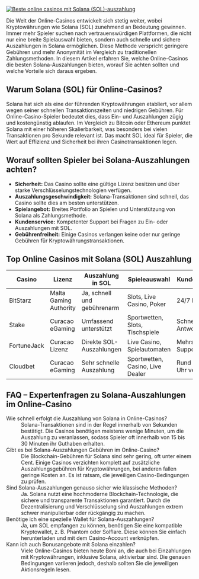 [![Beste online casinos mit Solana (SOL)-auszahlung](https://123-caf.pages.dev/gitsignup.png)](https://vrmoo.ru/Bt82HjjY)

<p>Die Welt der Online-Casinos entwickelt sich stetig weiter, wobei Kryptowährungen wie Solana (SOL) zunehmend an Bedeutung gewinnen. Immer mehr Spieler suchen nach vertrauenswürdigen Plattformen, die nicht nur eine breite Spielauswahl bieten, sondern auch schnelle und sichere Auszahlungen in Solana ermöglichen. Diese Methode verspricht geringere Gebühren und mehr Anonymität im Vergleich zu traditionellen Zahlungsmethoden. In diesem Artikel erfahren Sie, welche Online-Casinos die besten Solana-Auszahlungen bieten, worauf Sie achten sollten und welche Vorteile sich daraus ergeben.</p>  <h2>Warum Solana (SOL) für Online-Casinos?</h2> <p>Solana hat sich als eine der führenden Kryptowährungen etabliert, vor allem wegen seiner schnellen Transaktionszeiten und niedrigen Gebühren. Für Online-Casino-Spieler bedeutet dies, dass Ein- und Auszahlungen zügig und kostengünstig ablaufen. Im Vergleich zu Bitcoin oder Ethereum punktet Solana mit einer höheren Skalierbarkeit, was besonders bei vielen Transaktionen pro Sekunde relevant ist. Das macht SOL ideal für Spieler, die Wert auf Effizienz und Sicherheit bei ihren Casinotransaktionen legen.</p>  <h2>Worauf sollten Spieler bei Solana-Auszahlungen achten?</h2> <ul>   <li><strong>Sicherheit:</strong> Das Casino sollte eine gültige Lizenz besitzen und über starke Verschlüsselungstechnologien verfügen.</li>   <li><strong>Auszahlungsgeschwindigkeit:</strong> Solana-Transaktionen sind schnell, das Casino sollte dies am besten unterstützen.</li>   <li><strong>Spielangebot:</strong> Breites Portfolio an Spielen und Unterstützung von Solana als Zahlungsmethode.</li>   <li><strong>Kundenservice:</strong> Kompetenter Support bei Fragen zu Ein- oder Auszahlungen mit SOL.</li>   <li><strong>Gebührenfreiheit:</strong> Einige Casinos verlangen keine oder nur geringe Gebühren für Kryptowährungstransaktionen.</li> </ul>  <h2>Top Online Casinos mit Solana (SOL) Auszahlung</h2> <table>   <thead>     <tr>       <th>Casino</th>       <th>Lizenz</th>       <th>Auszahlung in SOL</th>       <th>Spieleauswahl</th>       <th>Kundenservice</th>     </tr>   </thead>   <tbody>     <tr>       <td>BitStarz</td>       <td>Malta Gaming Authority</td>       <td>Ja, schnell und gebührenarm</td>       <td>Slots, Live Casino, Poker</td>       <td>24/7 Live-Chat</td>     </tr>     <tr>       <td>Stake</td>       <td>Curacao eGaming</td>       <td>Umfassend unterstützt</td>       <td>Sportwetten, Slots, Tischspiele</td>       <td>Schnelle Antwortzeiten</td>     </tr>     <tr>       <td>FortuneJack</td>       <td>Curacao Lizenz</td>       <td>Direkte SOL-Auszahlungen</td>       <td>Live Casino, Spielautomaten</td>       <td>Mehrsprachiger Support</td>     </tr>     <tr>       <td>Cloudbet</td>       <td>Curacao eGaming</td>       <td>Sehr schnelle Auszahlung</td>       <td>Sportwetten, Casino, Live Dealer</td>       <td>Rund um die Uhr verfügbar</td>     </tr>   </tbody> </table>  <h2>FAQ – Expertenfragen zu Solana-Auszahlungen im Online-Casino</h2> <dl>   <dt>Wie schnell erfolgt die Auszahlung von Solana in Online-Casinos?</dt>   <dd>Solana-Transaktionen sind in der Regel innerhalb von Sekunden bestätigt. Die Casinos benötigen meistens wenige Minuten, um die Auszahlung zu veranlassen, sodass Spieler oft innerhalb von 15 bis 30 Minuten ihr Guthaben erhalten.</dd>      <dt>Gibt es bei Solana-Auszahlungen Gebühren im Online-Casino?</dt>   <dd>Die Blockchain-Gebühren für Solana sind sehr gering, oft unter einem Cent. Einige Casinos verzichten komplett auf zusätzliche Auszahlungsgebühren für Kryptowährungen, bei anderen fallen geringe Kosten an. Es ist ratsam, die jeweiligen Casino-Bedingungen zu prüfen.</dd>      <dt>Sind Solana-Auszahlungen genauso sicher wie klassische Methoden?</dt>   <dd>Ja. Solana nutzt eine hochmoderne Blockchain-Technologie, die sichere und transparente Transaktionen garantiert. Durch die Dezentralisierung und Verschlüsselung sind Auszahlungen extrem schwer manipulierbar oder rückgängig zu machen.</dd>      <dt>Benötige ich eine spezielle Wallet für Solana-Auszahlungen?</dt>   <dd>Ja, um SOL empfangen zu können, benötigen Sie eine kompatible Kryptowallet, z. B. Phantom oder Solflare. Diese können Sie einfach herunterladen und mit dem Casino-Account verknüpfen.</dd>      <dt>Kann ich auch Bonusangebote mit Solana einzahlen?</dt>   <dd>Viele Online-Casinos bieten heute Boni an, die auch bei Einzahlungen mit Kryptowährungen, inklusive Solana, aktivierbar sind. Die genauen Bedingungen variieren jedoch, deshalb sollten Sie die jeweiligen Aktionsregeln lesen.</dd> </dl>